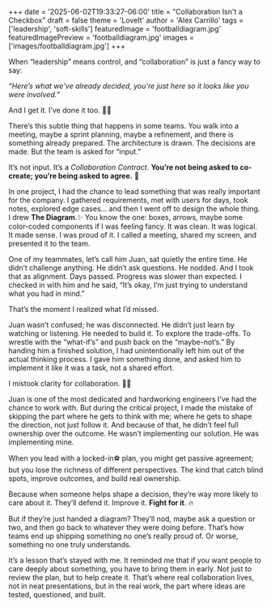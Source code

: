 +++
date = '2025-06-02T19:33:27-06:00'
title = "Collaboration Isn't a Checkbox"
draft = false
theme = 'LoveIt'
author = 'Alex Carrillo'
tags = ['leadership', 'soft-skills']
featuredImage = 'footballdiagram.jpg'
featuredImagePreview = 'footballdiagram.jpg'
images = ['images/footballdiagram.jpg']
+++



When “leadership” means control, and “collaboration” is just a fancy way to say: 

_“Here’s what we’ve already decided, you’re just here so it looks like you were involved.”_

And I get it. I’ve done it too. 🙋‍♂️

There’s this subtle thing that happens in some teams. You walk into a meeting, maybe a sprint planning, maybe a refinement, and there is something already prepared. The architecture is drawn. The decisions are made. But the team is asked for “input.”

It’s not input. It’s a _Collaboration Contract._ **You’re not being asked to co-create; you’re being asked to agree.** 🤝

In one project, I had the chance to lead something that was really important for the company. I gathered requirements, met with users for days, took notes, explored edge cases… and then I went off to design the whole thing. I drew **The Diagram**.✨ You know the one: boxes, arrows, maybe some color-coded components if I was feeling fancy. It was clean. It was logical. It made sense. I was proud of it. I called a meeting, shared my screen, and presented it to the team.

One of my teammates, let’s call him Juan, sat quietly the entire time. He didn’t challenge anything. He didn’t ask questions. He nodded. And I took that as alignment. Days passed. Progress was slower than expected. I checked in with him and he said, “It’s okay, I’m just trying to understand what you had in mind.”

That’s the moment I realized what I’d missed.

Juan wasn’t confused; he was disconnected. He didn’t just learn by watching or listening. He needed to build it. To explore the trade-offs. To wrestle with the “what-if’s” and push back on the “maybe-not’s.” By handing him a finished solution, I had unintentionally left him out of the actual thinking process. I gave him something done, and asked him to implement it like it was a task, not a shared effort.

I mistook clarity for collaboration. 🤦‍♂️

Juan is one of the most dedicated and hardworking engineers I’ve had the chance to work with. But during the critical project, I made the mistake of skipping the part where he gets to think with me; where he gets to shape the direction, not just follow it. And because of that, he didn’t feel full ownership over the outcome. He wasn’t implementing our solution. He was implementing mine. 

When you lead with a locked-in⚽ plan, you might get passive agreement; but you lose the richness of different perspectives. The kind that catch blind spots, improve outcomes, and build real ownership.

Because when someone helps shape a decision, they’re way more likely to care about it. They’ll defend it. Improve it. **Fight for it**. 🔥

But if they’re just handed a diagram? They’ll nod, maybe ask a question or two, and then go back to whatever they were doing before.
That’s how teams end up shipping something no one’s really proud of. Or worse, something no one truly understands. 

It’s a lesson that’s stayed with me. It reminded me that if you want people to care deeply about something, you have to bring them in early. Not just to review the plan, but to help create it. That’s where real collaboration lives, not in neat presentations, but in the real work, the part where ideas are tested, questioned, and built.
